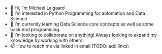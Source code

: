 - 👋 Hi, I’m Michael Laigaard
- 👀 I’m interested in Python Programming for automation and Data Science
- 🌱 I’m currently learning Data Science core concepts as well as some back end programming.
- 💞️ I’m looking to collaborate on anything!  Always looking to expand my knowledge by working with others.
- 📫 How to reach me via linked in email (TODO: add links)
